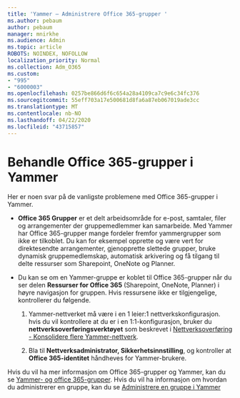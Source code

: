 ```yaml
---
title: 'Yammer – Administrere Office 365-grupper '
ms.author: pebaum
author: pebaum
manager: mnirkhe
ms.audience: Admin
ms.topic: article
ROBOTS: NOINDEX, NOFOLLOW
localization_priority: Normal
ms.collection: Adm_O365
ms.custom:
- "995"
- "6000003"
ms.openlocfilehash: 0257be866d6f6c654a28a4109ca7c9e6c34fc376
ms.sourcegitcommit: 55eff703a17e500681d8fa6a87eb067019ade3cc
ms.translationtype: MT
ms.contentlocale: nb-NO
ms.lasthandoff: 04/22/2020
ms.locfileid: "43715857"
---
```

# <a name="manage-office-365-groups-in-yammer"></a>Behandle Office 365-grupper i Yammer

Her er noen svar på de vanligste problemene med Office 365-grupper i Yammer.

* **Office 365 Grupper** er et delt arbeidsområde for e-post, samtaler, filer og arrangementer der gruppemedlemmer kan samarbeide. Med Yammer har Office 365-grupper mange fordeler fremfor yammergrupper som ikke er tilkoblet. Du kan for eksempel opprette og være vert for direktesendte arrangementer, gjenopprette slettede grupper, bruke dynamisk gruppemedlemskap, automatisk arkivering og få tilgang til delte ressurser som Sharepoint, OneNote og Planner.

* Du kan se om en Yammer-gruppe er koblet til Office 365-grupper når du ser delen **Ressurser for Office 365** (Sharepoint, OneNote, Planner) i høyre navigasjon for gruppen. Hvis ressursene ikke er tilgjengelige, kontrollerer du følgende.

  1. Yammer-nettverket må være i en 1 leier:1 nettverkskonfigurasjon. hvis du vil kontrollere at du er i en 1:1-konfigurasjon, bruker du **nettverksoverføringsverktøyet** som beskrevet i [Nettverksoverføring - Konsolidere flere Yammer-nettverk](https://docs.microsoft.com/yammer/configure-your-yammer-network/consolidate-multiple-yammer-networks).

  2. Bla til **Nettverksadministrator, Sikkerhetsinnstilling**, og kontroller at **Office 365-identitet** håndheves for Yammer-brukere.

Hvis du vil ha mer informasjon om Office 365-grupper og Yammer, kan du se [Yammer- og office 365-grupper](https://docs.microsoft.com/yammer/manage-yammer-groups/yammer-and-office-365-groups). Hvis du vil ha informasjon om hvordan du administrerer en gruppe, kan du se [Administrere en gruppe i Yammer](https://support.office.com/article/Manage-a-group-in-Yammer-6e05c6d6-5548-4c88-89cd-e6757a514ef2)
